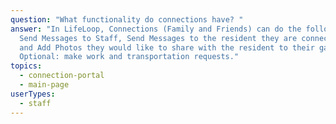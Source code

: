 ```yaml
---
question: "What functionality do connections have? "
answer: "In LifeLoop, Connections (Family and Friends) can do the following:
  Send Messages to Staff, Send Messages to the resident they are connected to
  and Add Photos they would like to share with the resident to their gallery.
  Optional: make work and transportation requests."
topics:
  - connection-portal
  - main-page
userTypes:
  - staff
---
```

